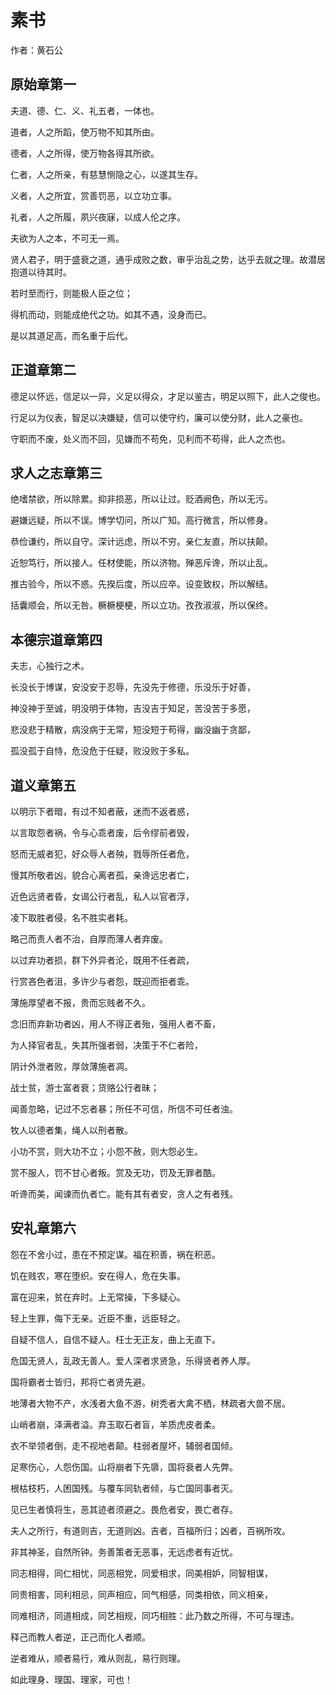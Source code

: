 # 素书

作者：黄石公

## 原始章第一

夫道、德、仁、义、礼五者，一体也。

道者，人之所蹈，使万物不知其所由。

德者，人之所得，使万物各得其所欲。

仁者，人之所亲，有慈慧恻隐之心，以遂其生存。

义者，人之所宜，赏善罚恶，以立功立事。

礼者，人之所履，夙兴夜寐，以成人伦之序。

夫欲为人之本，不可无一焉。

贤人君子，明于盛衰之道，通乎成败之数，审乎治乱之势，达乎去就之理。故潜居抱道以待其时。

若时至而行，则能极人臣之位；

得机而动，则能成绝代之功。如其不遇，没身而已。

是以其道足高，而名重于后代。

## 正道章第二

德足以怀远，信足以一异，义足以得众，才足以鉴古，明足以照下，此人之俊也。

行足以为仪表，智足以决嫌疑，信可以使守约，廉可以使分财，此人之豪也。

守职而不废，处义而不回，见嫌而不苟免，见利而不苟得，此人之杰也。

## 求人之志章第三

绝嗜禁欲，所以除累。抑非损恶，所以让过。贬酒阙色，所以无污。

避嫌远疑，所以不误。博学切问，所以广知。高行微言，所以修身。

恭俭谦约，所以自守。深计远虑，所以不穷。亲仁友直，所以扶颠。

近恕笃行，所以接人。任材使能，所以济物。殚恶斥谗，所以止乱。

推古验今，所以不惑。先揆后度，所以应卒。设变致权，所以解结。

括囊顺会，所以无咎。橛橛梗梗，所以立功。孜孜淑淑，所以保终。

## 本德宗道章第四

夫志，心独行之术。

长没长于博谋，安没安于忍辱，先没先于修德，乐没乐于好善，

神没神于至诚，明没明于体物，吉没吉于知足，苦没苦于多愿，

悲没悲于精散，病没病于无常，短没短于苟得，幽没幽于贪鄙，

孤没孤于自恃，危没危于任疑，败没败于多私。

## 道义章第五

以明示下者暗，有过不知者蔽，迷而不返者惑，

以言取怨者祸，令与心乖者废，后令缪前者毁，

怒而无威者犯，好众辱人者殃，戮辱所任者危，

慢其所敬者凶，貌合心离者孤，亲谗远忠者亡，

近色远贤者昏，女谒公行者乱，私人以官者浮，

凌下取胜者侵，名不胜实者耗。

略己而责人者不治，自厚而薄人者弃废。

以过弃功者损，群下外异者沦，既用不任者疏，

行赏吝色者沮，多许少与者怨，既迎而拒者乖。

薄施厚望者不报，贵而忘贱者不久。

念旧而弃新功者凶，用人不得正者殆，强用人者不畜，

为人择官者乱，失其所强者弱，决策于不仁者险，

阴计外泄者败，厚敛薄施者凋。

战士贫，游士富者衰；货赂公行者昧；

闻善忽略，记过不忘者暴；所任不可信，所信不可任者浊。

牧人以德者集，绳人以刑者散。

小功不赏，则大功不立；小怨不赦，则大怨必生。

赏不服人，罚不甘心者叛。赏及无功，罚及无罪者酷。

听谗而美，闻谏而仇者亡。能有其有者安，贪人之有者残。

## 安礼章第六

怨在不舍小过，患在不预定谋。福在积善，祸在积恶。

饥在贱农，寒在堕织。安在得人，危在失事。

富在迎来，贫在弃时。上无常操，下多疑心。

轻上生罪，侮下无亲。近臣不重，远臣轻之。

自疑不信人，自信不疑人。枉士无正友，曲上无直下。

危国无贤人，乱政无善人。爱人深者求贤急，乐得贤者养人厚。

国将霸者士皆归，邦将亡者贤先避。

地薄者大物不产，水浅者大鱼不游，树秃者大禽不栖，林疏者大兽不居。

山峭者崩，泽满者溢。弃玉取石者盲，羊质虎皮者柔。

衣不举领者倒，走不视地者颠。柱弱者屋坏，辅弱者国倾。

足寒伤心，人怨伤国。山将崩者下先隳，国将衰者人先弊。

根枯枝朽，人困国残。与覆车同轨者倾，与亡国同事者灭。

见已生者慎将生，恶其迹者须避之。畏危者安，畏亡者存。

夫人之所行，有道则吉，无道则凶。吉者，百福所归；凶者，百祸所攻。

非其神圣，自然所钟。务善策者无恶事，无远虑者有近忧。

同志相得，同仁相忧，同恶相党，同爱相求，同美相妒，同智相谋，

同贵相害，同利相忌，同声相应，同气相感，同类相依，同义相亲，

同难相济，同道相成，同艺相规，同巧相胜：此乃数之所得，不可与理违。

释己而教人者逆，正己而化人者顺。

逆者难从，顺者易行，难从则乱，易行则理。

如此理身、理国、理家，可也！